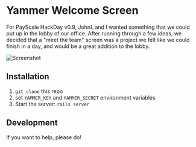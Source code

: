 Yammer Welcome Screen
=====================
For PayScale HackDay v0.9, JohnL and I wanted something that we could put up in the lobby
of our office. After running through a few ideas, we decided that a "meet the team" screen
was a project we felt like we could finish in a day, and would be a great addition to the
lobby.

![Screenshot](http://www.payscale.com/cms-images/default-source/default-album/yammer-welcome-screen.png?size=609)

Installation
-------------
1. `git clone` this repo
1. set `YAMMER_KEY` and `YAMMER_SECRET` environment variables
1. Start the server: `rails server`

Development
-----------
If you want to help, please do!
